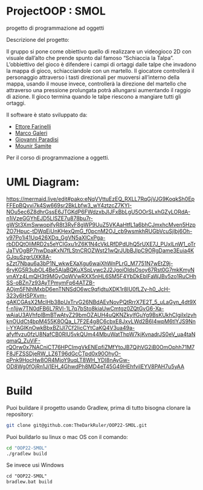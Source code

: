 # ProjectOOP : SMOL
progetto di programmazione ad oggetti

Descrizione del progetto:

Il gruppo si pone come obiettivo quello di realizzare un videogioco 2D con visuale dall’alto che prende spunto dal famoso “Schiaccia la Talpa”.
L’obbiettivo del gioco è difendere i campi di ortaggi dalle talpe che invadono la mappa di gioco, schiacciandole con un martello.
Il giocatore controllerà il personaggio attraverso i tasti direzionali per muoversi all’interno della mappa, usando il mouse invece, controllerà la direzione del martello che attraverso una pressione prolungata potrà allungarsi aumentando il raggio di azione. Il gioco termina quando le talpe riescono a mangiare tutti gli ortaggi.

Il software è stato sviluppato da:
- [Ettore Farinelli](https://github.com/TheDarkRuler) 
- [Marco Galeri](https://github.com/Fre0Grella)
- [Giovanni Paradisi](https://github.com/gioviheyz<>)
- [Mounir Samite](https://github.com/muni106) 

Per il corso di programmazione a oggetti.

# UML Diagram:
https://mermaid.live/edit#pako:eNqVVttuEzEQ_RXLL7RqGjVJG9KoqkSh0EpFFEpBQvvi7k4Sw669sr2BkLbfw3_wY4ztzcZ7KYI-NOu5ec6Z8dhrGssE6JTGKdP6FWdzxbJIJFxBbLgU5OOrSLxhGZyLORdA-n1iVzeGGYhEJD5LlSZE7u878bu7r-gWSt3XmSwwopifyR8t3RvF8gWP9UuZ5VKAaHtfL1a6bhCJmxhcMven5HzpZO7Hpuc-tDWqEiUnKHexQmG_f0pcnM2OJ_cb9wsmkhRUGbVcuSjlbj6Oh-v97Po1i41Uq426XDq_GgVN5aXICxPga-rbDDQtOliMRD2s5eYClGxu1rZ6K1N4cVkLRfDPdUhQ5rUXE7J_PUxILnW1_oTrJaTVOgBP7hwDpaKxN7fLStnCROZWst21wQrJUbBJlpC9ORgDame3Euia4KGJquSzgrUXK8A-sZzt7Nbau6a3bP1N_wkwEXaXgu6waiXhWnPLrG_M7751N7wEtZ9j-6ryKG5R3ubOL4Be5AlaBQKuXSpLywc2J2JgoiOldsOsoy67Rst0G7mkKmyNvnAYz4LmQH3t9MGyOpWVwRXX5nHL6SM5F4YbDkEbIFaWJBv5zo1RuCHhSS-oBZn7z93AyTPmymFp64ATZB-AOjm5FNhlMxbD6enTNNSdO6wc9qfjdtuXDK1r8IU0fLZy-h0_JcH-323y6HSPXvm-gAKCGAsX2McIHb38pUxTrvG26NBdAEvNovPQtRrrX7E2T_5_uLaGyn_4dt9Xf-n1jjw7TN0dFB6L7RVl-1L7q7bSto8kiaUwCmtgz0ZQtGvG6-Xa-wAiaU3AVhfpIBmBTwAtyZ29bmOZAUH4uQKNZkylfGuYg9BsKUkhCIgiIxlzvhknOUdCt4bpM455K8OQa_L7F2E4g8C6cbxE8JxvLWd2B6I4wpM6tlYJS9Nni-YYAGIKnOwkBbxBZlJl7Cf2IicCYtCaKQ4V3ua49a-afyffvzu0fzU8NafCB0RlU5vkQUm44MbuWatThpW7kjKvnadrJS0eV_ua4taNqmaQ_ZuViF-rQOrw0x7NACniCT76HPCImgVkENEpfiZMfYtoJB7QjhVG2iB0OmOphh71M7F8JFZSSDjeRW_LZ6T96dGcCTpd0x90OhyO-pPnk9HocHw8OR4MjoY9uqLT8WH_YDI8nAyGw-OD8Wg0fOjRn1Ji1EH_4GhwdPh8MD4eT45G49HEhfvilEYV8PAH7u5yAA

# Build
Puoi buildare il progetto usando Gradlew, prima di tutto bisogna clonare la repository:

```bash
git clone git@github.com:TheDarkRuler/OOP22-SMOL.git
```

Puoi buildarlo su linux o mac OS con il comando:

```bash
cd "OOP22-SMOL"
./gradlew build
```

Se invece usi Windows

```ps
cd "OOP22-SMOL"
bradlew.bat build
```
